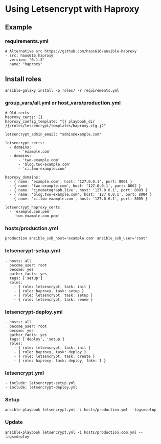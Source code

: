 # Using Letsencrypt with Haproxy


## Example

### requirements.yml
```
# Alternative src https://github.com/haos616/ansible-haproxy
- src: haos616.haproxy
  version: "0.1.3"
  name: "haproxy"
```

## Install roles
```
ansible-galaxy install -p roles/ -r requirements.yml
```

### group_vars/all.yml or host_vars/production.yml
```
# Old certs
haproxy_certs: []
haproxy_config_template: "{{ playbook_dir }}/roles/letsencrypt/templates/haproxy.cfg.j2"

letsencrypt_admin_email: "admin@example.com"

letsencrypt_certs:
  - domains:
      - 'example.com'
  - domains:
      - 'two-example.com'
      - 'blog.two-example.com'
      - 'ci.two-example.com'

haproxy_domains:
  - { name: 'example.com', host: '127.0.0.1', port: 8001 }
  - { name: 'two-example.com', host: '127.0.0.1', port: 8002 }
  - { name: 'cinematograph.live', host: '127.0.0.1', port: 8003 }
  - { name: 'blog.two-example.com', host: '127.0.0.1', port: 8004 }
  - { name: 'ci.two-example.com', host: '127.0.0.1', port: 8005 }

letsencrypt_haproxy_certs:
  - 'example.com.pem'
  - 'two-example.com.pem'
```

### hosts/production.yml
```
production ansible_ssh_host='example.com' ansible_ssh_user='root'
```

### letsencrypt-setup.yml
```
- hosts: all
  become_user: root
  become: yes
  gather_facts: yes
  tags: ['setup']
  roles:
    - { role: letsencrypt, task: init }
    - { role: haproxy, task: setup }
    - { role: letsencrypt, task: setup }
    - { role: letsencrypt, task: renew }
```

### letsencrypt-deploy.yml
```
- hosts: all
  become_user: root
  become: yes
  gather_facts: yes
  tags: ['deploy', 'setup']
  roles:
    - { role: letsencrypt, task: init }
    - { role: haproxy, task: deploy }
    - { role: letsencrypt, task: create }
    - { role: haproxy, task: deploy, fake: 1 }
```

### letsencrypt.yml
```
- include: letsencrypt-setup.yml
- include: letsencrypt-deploy.yml
```

### Setup
```
ansible-playbook letsencrypt.yml -i hosts/production.yml --tags=setup
```

### Update
```
ansible-playbook letsencrypt.yml -i hosts/production.com.yml --tags=deploy
```